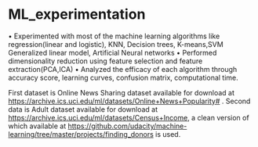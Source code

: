 # ML_experimentation
• Experimented with most of the machine learning algorithms like regression(linear and logistic), KNN, 
  Decision trees, K-means,SVM Generalized linear model, Artificial Neural networks 
• Performed dimensionality reduction using feature selection and feature extraction(PCA,ICA)
• Analyzed the efficacy of each algorithm through accuracy score, learning curves, confusion matrix, computational time.

First dataset is Online News Sharing dataset available for download at https://archive.ics.uci.edu/ml/datasets/Online+News+Popularity# .
Second data is Adult dataset available for download at https://archive.ics.uci.edu/ml/datasets/Census+Income, a clean version of which available at https://github.com/udacity/machine-learning/tree/master/projects/finding_donors is used.
